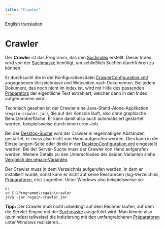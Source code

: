 ```yaml
---
title: "Crawler"
---
```


[English translation](/en/components/crawler/)

Crawler
=======

Der **Crawler** ist das Programm, das den [Suchindex](/de/components/search_index/) erstellt. Dieser Index wird von der [Suchmaske](/de/components/search_mask/) benötigt, um schließlich Suchen durchführen zu können.

Er durchsucht die in der Konfigurationsdatei [CrawlerConfiguration.xml](/en/config/crawlerconfiguration_xml/) angegebenen Verzeichnisse und Webseiten nach Dokumenten. Bei jedem Dokument, das noch nicht im Index ist, wird mit Hilfe des passenden [Präparators](/de/components/preparator/)  der eigentliche Text extrahiert, welcher dann in den Index aufgenommen wird.

Technisch gesehen ist der Crawler eine Java-Stand-Alone-Applikation (`regain-crawler.jar`), die auf der Konsole läuft, also ohne graphische Benutzeroberfläche. Er kann damit also auch automatisiert gestartet werden, beispielsweise durch einen cron-Job. 

Bei der [Desktop-Suche](/de/project_info/variant_comparison/) wird der Crawler in regelmäßigen Abständen gestartet, er muss also nicht von Hand aufgerufen werden. Dies kann in der Einstellungen-Seite oder direkt in der [DesktopConfiguration.xml](/de/config/desktopconfiguration_xml/) eingestellt werden. Bei der Server-Suche muss der Crawler von Hand aufgerufen werden. Weitere Details zu den Unterschieden der beiden Varianten siehe [Vergleich der regain-Varianten](/de/project_info/variant_comparison/).

Der Crawler muss in dem Verzeichnis aufgerufen werden, in dem er installiert wurde, sonst kann er nicht auf seine Ressourcen (log-Verzeichnis, [Präparatoren](/de/components/preparator/), etc) zugreifen. Unter Windows also beispielsweise so:

    c:
    cd C:\Programme\regain\crawler
    java -jar regain-crawler.jar

**Tipp:**
Der Crawler muß nicht unbedingt auf dem Rechner laufen, auf dem die Servlet-Engine mit der [Suchmaske](/de/components/search_mask/) ausgeführt wird. Man könnte also (zumindest teilweise) die Indizierung mit den umfangreicheren [Präparatoren](/de/components/preparator/#liste-der-präparatoren) unter Windows realisieren...
